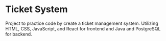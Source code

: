 # Ticket System
Project to practice code by create a ticket management system.
Utilizing HTML, CSS, JavaScript, and React for frontend and Java and PostgreSQL for backend.

